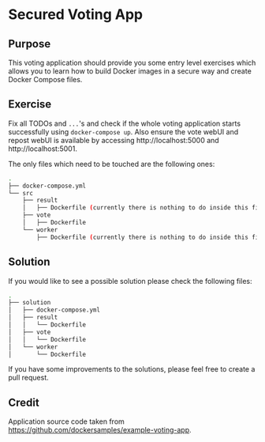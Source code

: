 # Secured Voting App

## Purpose
This voting application should provide you some entry level exercises which allows you to learn how to build Docker images in a secure way and create Docker Compose files.

## Exercise
Fix all TODOs and `...`'s and check if the whole voting application starts successfully using `docker-compose up`. Also ensure the vote webUI and repost webUI is available by accessing http://localhost:5000 and http://localhost:5001.

The only files which need to be touched are the following ones:

```bash
.
├── docker-compose.yml
└── src
    ├── result
    │   ├── Dockerfile (currently there is nothing to do inside this file)
    ├── vote
    │   ├── Dockerfile
    └── worker
        ├── Dockerfile (currently there is nothing to do inside this file)
```

## Solution
If you would like to see a possible solution please check the following files:

```bash
.
├── solution
│   ├── docker-compose.yml
│   ├── result
│   │   └── Dockerfile
│   ├── vote
│   │   └── Dockerfile
│   └── worker
│       └── Dockerfile
```

If you have some improvements to the solutions, please feel free to create a pull request.

## Credit
Application source code taken from https://github.com/dockersamples/example-voting-app.

